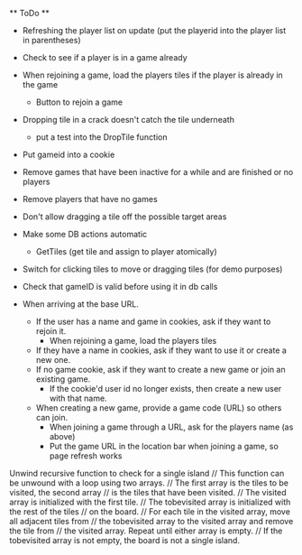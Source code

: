 ** ToDo **

- Refreshing the player list on update (put the playerid into the player list in parentheses)
- Check to see if a player is in a game already
- When rejoining a game, load the players tiles if the player is already in the game
  - Button to rejoin a game
- Dropping tile in a crack doesn't catch the tile underneath
  - put a test into the DropTile function
- Put gameid into a cookie
- Remove games that have been inactive for a while and are finished or no players
- Remove players that have no games

- Don't allow dragging a tile off the possible target areas
- Make some DB actions automatic
  - GetTiles (get tile and assign to player atomically)
- Switch for clicking tiles to move or dragging tiles (for demo purposes)
- Check that gameID is valid before using it in db calls
- When arriving at the base URL.
  - If the user has a name and game in cookies, ask if they want to rejoin it.
    - When rejoining a game, load the players tiles
  - If they have a name in cookies, ask if they want to use it or create a new one.
  - If no game cookie, ask if they want to create a new game or join an existing game.
    - If the cookie'd user id no longer exists, then create a new user with that name.
  - When creating a new game, provide a game code (URL) so others can join.
    - When joining a game through a URL, ask for the players name (as above)
    - Put the game URL in the location bar when joining a game, so page refresh works


Unwind recursive function to check for a single island
    // This function can be unwound with a loop using two arrays.
    // The first array is the tiles to be visited, the second array
    // is the tiles that have been visited.
    // The visited array is initialized with the first tile.
    // The tobevisited array is initialized with the rest of the tiles
    // on the board.
    // For each tile in the visited array, move all adjacent tiles from
    // the tobevisited array to the visited array and remove the tile from
    // the visited array. Repeat until either array is empty.
    // If the tobevisited array is not empty, the board is not a single island.
